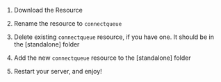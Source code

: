 1. Download the Resource

2. Rename the resource to `connectqueue`

3. Delete existing `connectqueue` resource, if you have one. It should be in the [standalone] folder

4. Add the new `connectqueue` resource to the [standalone] folder

5. Restart your server, and enjoy!